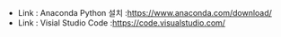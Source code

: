 * Link : Anaconda Python 설치 :https://www.anaconda.com/download/
* Link : Visial Studio Code :https://code.visualstudio.com/

